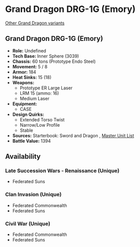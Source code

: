 # Grand Dragon DRG-1G (Emory) 

[Other Grand Dragon variants](../grand_dragon.md) 

## Grand Dragon DRG-1G (Emory) 

- **Role:** Undefined 
- **Tech Base:** Inner Sphere (3039) 
- **Chassis:** 60 tons (Prototype Endo Steel) 
- **Movement:** 5 / 8 
- **Armor:** 184 
- **Heat Sinks:** 15 (18) 
- **Weapons:** 
  - Prototype ER Large Laser 
  - LRM 15 (ammo: 16) 
  - Medium Laser 
- **Equipment:** 
  - CASE 
- **Design Quirks:** 
  - Extended Torso Twist 
  - Narrow/Low Profile 
  - Stable 
- **Sources:** Starterbook: Sword and Dragon , [Master Unit List](http://masterunitlist.info/Unit/Details/1257) 
- **Battle Value:** 1394 

## Availability 

### Late Succession Wars - Renaissance (Unique) 

- Federated Suns 

### Clan Invasion (Unique) 

- Federated Commonwealth 
- Federated Suns 

### Civil War (Unique) 

- Federated Commonwealth 
- Federated Suns 

